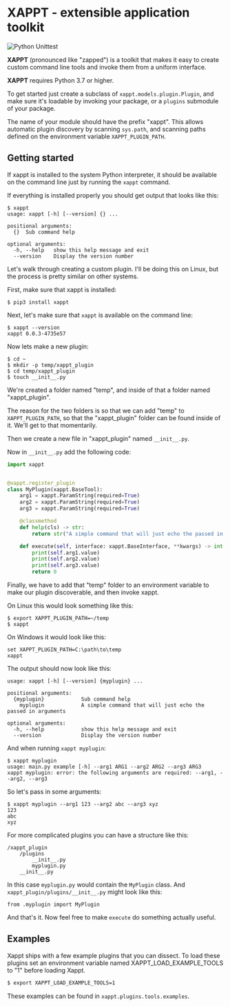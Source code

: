 # XAPPT - extensible application toolkit

![Python Unittest](https://github.com/cmontesano/xappt/workflows/Python%20Unittest/badge.svg)

**XAPPT** (pronounced like "zapped") is a toolkit that makes it easy to create  custom command line tools and invoke them from a uniform interface.

**XAPPT** requires Python 3.7 or higher.

To get started just create a subclass of `xappt.models.plugin.Plugin`, and make sure it's loadable by invoking your package, or a `plugins` submodule of your package. 

The name of your module should have the prefix "xappt". This allows automatic plugin discovery by scanning `sys.path`, and scanning paths defined on the environment variable `XAPPT_PLUGIN_PATH`.

## Getting started

If xappt is installed to the system Python interpreter, it should be available on the command line just by running the `xappt` command.

If everything is installed properly you should get output that looks like this:

```
$ xappt
usage: xappt [-h] [--version] {} ...

positional arguments:
  {}  Sub command help

optional arguments:
  -h, --help   show this help message and exit
  --version    Display the version number
```

Let's walk through creating a custom plugin. I'll be doing this on Linux, but the process is pretty similar on other systems.

First, make sure that xappt is installed:

    $ pip3 install xappt

Next, let's make sure that `xappt` is available on the command line:

```
$ xappt --version
xappt 0.0.3-4735e57
```

Now lets make a new plugin:

```
$ cd ~
$ mkdir -p temp/xappt_plugin
$ cd temp/xappt_plugin
$ touch __init__.py
```

We're created a folder named "temp", and inside of that a folder named "xappt_plugin". 

The reason for the two folders is so that we can add "temp" to `XAPPT_PLUGIN_PATH`, so that the "xappt_plugin" folder can be found inside of it. We'll get to that momentarily.

Then we create a new file in "xappt_plugin" named `__init__.py`.

Now in `__init__.py` add the following code:

```python
import xappt


@xappt.register_plugin
class MyPlugin(xappt.BaseTool):
    arg1 = xappt.ParamString(required=True)
    arg2 = xappt.ParamString(required=True)
    arg3 = xappt.ParamString(required=True)

    @classmethod
    def help(cls) -> str:
        return str("A simple command that will just echo the passed in arguments")

    def execute(self, interface: xappt.BaseInterface, **kwargs) -> int:
        print(self.arg1.value)
        print(self.arg2.value)
        print(self.arg3.value)
        return 0
```

Finally, we have to add that "temp" folder to an environment variable to make our plugin discoverable, and then invoke xappt.

On Linux this would look something like this:

```
$ export XAPPT_PLUGIN_PATH=~/temp
$ xappt
```

On Windows it would look like this:

```
set XAPPT_PLUGIN_PATH=C:\path\to\temp
xappt
```

The output should now look like this:

```
usage: xappt [-h] [--version] {myplugin} ...

positional arguments:
  {myplugin}            Sub command help
    myplugin            A simple command that will just echo the passed in arguments

optional arguments:
  -h, --help            show this help message and exit
  --version             Display the version number
```

And when running `xappt myplugin`:

```
$ xappt myplugin
usage: main.py example [-h] --arg1 ARG1 --arg2 ARG2 --arg3 ARG3
xappt myplugin: error: the following arguments are required: --arg1, --arg2, --arg3
```

So let's pass in some arguments:

```
$ xappt myplugin --arg1 123 --arg2 abc --arg3 xyz
123
abc
xyz
```

For more complicated plugins you can have a structure like this:

```
/xappt_plugin
    /plugins
        __init__.py
        myplugin.py
    __init__.py
```

In this case `myplugin.py` would contain the `MyPlugin` class. And `xappt_plugin/plugins/__init__.py` might look like this:

```
from .myplugin import MyPlugin
```

And that's it. Now feel free to make `execute` do something actually useful.

## Examples

Xappt ships with a few example plugins that you can dissect. To load these plugins set an environment variable named XAPPT_LOAD_EXAMPLE_TOOLS to "1" before loading Xappt.

```bash
$ export XAPPT_LOAD_EXAMPLE_TOOLS=1
```

These examples can be found in `xappt.plugins.tools.examples`.
